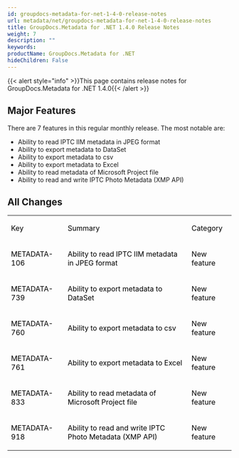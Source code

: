```yaml
---
id: groupdocs-metadata-for-net-1-4-0-release-notes
url: metadata/net/groupdocs-metadata-for-net-1-4-0-release-notes
title: GroupDocs.Metadata for .NET 1.4.0 Release Notes
weight: 7
description: ""
keywords: 
productName: GroupDocs.Metadata for .NET
hideChildren: False
---
```

{{< alert style="info" >}}This page contains release notes for GroupDocs.Metadata for .NET 1.4.0{{< /alert >}}

## Major Features

There are 7 features in this regular monthly release. The most notable are:

*   Ability to read IPTC IIM metadata in JPEG format 
*   Ability to export metadata to DataSet 
*   Ability to export metadata to csv 
*   Ability to export metadata to Excel 
*   Ability to read metadata of Microsoft Project file 
*   Ability to read and write IPTC Photo Metadata (XMP API)

## All Changes

<table class="confluenceTable"><tbody><tr><td class="confluenceTd"><p><span style="color: rgb(0, 0, 0);">Key</span></p></td><td class="confluenceTd"><p><span style="color: rgb(0, 0, 0);">Summary</span></p></td><td class="confluenceTd"><p><span style="color: rgb(0, 0, 0);">Category</span></p></td></tr><tr><td class="confluenceTd"><p><span style="color: rgb(0, 0, 0);">METADATA-106</span></p></td><td class="confluenceTd"><p><span style="color: rgb(0, 0, 0);">Ability to read IPTC IIM metadata in JPEG format</span></p></td><td class="confluenceTd"><p><span style="color: rgb(0, 0, 0);">New feature</span></p></td></tr><tr><td class="confluenceTd"><p><span style="color: rgb(0, 0, 0);">METADATA-739</span></p></td><td class="confluenceTd"><p><span style="color: rgb(0, 0, 0);">Ability to export metadata to DataSet</span></p></td><td class="confluenceTd"><p><span style="color: rgb(0, 0, 0);">New feature</span></p></td></tr><tr><td class="confluenceTd"><p><span style="color: rgb(0, 0, 0);">METADATA-760</span></p></td><td class="confluenceTd"><p><span style="color: rgb(0, 0, 0);">Ability to export metadata to csv</span></p></td><td class="confluenceTd"><p><span style="color: rgb(0, 0, 0);">New feature</span></p></td></tr><tr><td class="confluenceTd"><p><span style="color: rgb(0, 0, 0);">METADATA-761</span></p></td><td class="confluenceTd"><p><span style="color: rgb(0, 0, 0);">Ability to export metadata to Excel</span></p></td><td class="confluenceTd"><p><span style="color: rgb(0, 0, 0);">New feature</span></p></td></tr><tr><td class="confluenceTd"><p><span style="color: rgb(0, 0, 0);">METADATA-833</span></p></td><td class="confluenceTd"><p><span style="color: rgb(0, 0, 0);">Ability to read metadata of Microsoft Project file</span></p></td><td class="confluenceTd"><p><span style="color: rgb(0, 0, 0);">New feature</span></p></td></tr><tr><td class="confluenceTd"><p><span style="color: rgb(0, 0, 0);">METADATA-918</span></p></td><td class="confluenceTd"><p><span style="color: rgb(0, 0, 0);">Ability to read and write IPTC Photo Metadata (XMP API)</span></p></td><td class="confluenceTd"><p><span style="color: rgb(0, 0, 0);">New feature</span></p></td></tr></tbody></table>
